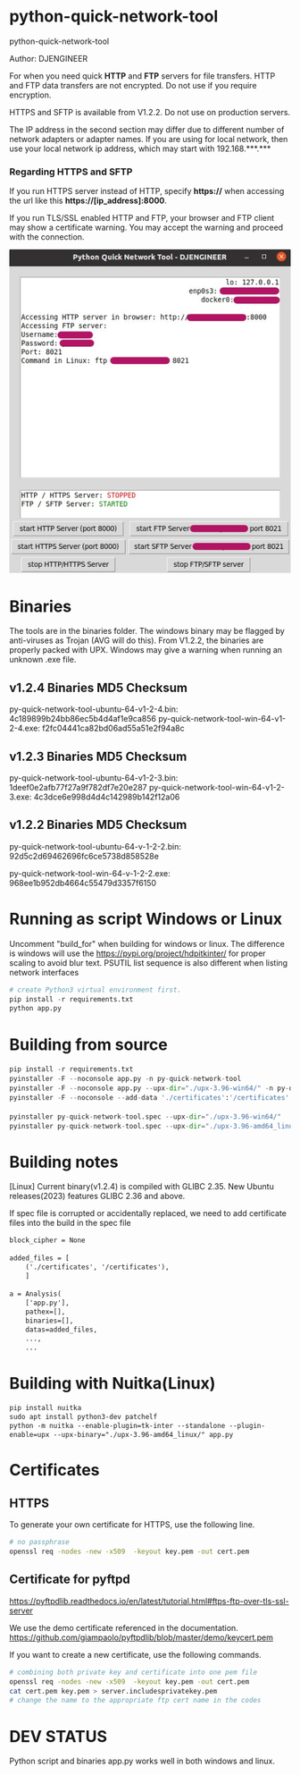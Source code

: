 # python-quick-network-tool
python-quick-network-tool

Author: DJENGINEER

For when you need quick **HTTP** and **FTP** servers for file transfers. HTTP and FTP data transfers are not encrypted. Do not use if you require encryption.

HTTPS and SFTP is available from V1.2.2. Do not use on production servers.

The IP address in the second section may differ due to different number of network adapters or adapter names. If you are using for local network, then use your local network ip address, which may start with 192.168.\*\*\*.\*\*\*

### Regarding HTTPS and SFTP
If you run HTTPS server instead of HTTP, specify **https://** when accessing the url like this **https://[ip_address]:8000**.

If you run TLS/SSL enabled HTTP and FTP, your browser and FTP client may show a certificate warning. You may accept the warning and proceed with the connection.

![python quick network tool](https://github.com/djengineer/python-quick-network-tool/blob/main/screenshot%20v1.2.3.jpg?raw=true)



# Binaries
The tools are in the binaries folder. The windows binary may be flagged by anti-viruses as Trojan (AVG will do this). From V1.2.2, the binaries are properly packed with UPX. Windows may give a warning when running an unknown .exe file. 

## v1.2.4 Binaries MD5 Checksum

py-quick-network-tool-ubuntu-64-v1-2-4.bin: 4c189899b24bb86ec5b4d4af1e9ca856
py-quick-network-tool-win-64-v1-2-4.exe: f2fc04441ca82bd06ad55a51e2f94a8c

## v1.2.3 Binaries MD5 Checksum

py-quick-network-tool-ubuntu-64-v1-2-3.bin: 1deef0e2afb77f27a9f782df7e20e287
py-quick-network-tool-win-64-v1-2-3.exe: 4c3dce6e998d4d4c142989b142f12a06

## v1.2.2 Binaries MD5 Checksum
py-quick-network-tool-ubuntu-64-v-1-2-2.bin: 92d5c2d69462696fc6ce5738d858528e

py-quick-network-tool-win-64-v-1-2-2.exe: 968ee1b952db4664c55479d3357f6150


# Running as script Windows or Linux

Uncomment "build_for" when building for windows or linux.
The difference is windows will use the https://pypi.org/project/hdpitkinter/ for proper scaling to avoid blur text. PSUTIL list sequence is also different when listing network interfaces

```python
# create Python3 virtual environment first.
pip install -r requirements.txt
python app.py

```

# Building from source
```python
pip install -r requirements.txt
pyinstaller -F --noconsole app.py -n py-quick-network-tool
pyinstaller -F --noconsole app.py --upx-dir="./upx-3.96-win64/" -n py-quick-network-tool
pyinstaller -F --noconsole --add-data './certificates':'/certificates' app.py --upx-dir="./upx-3.96-amd64_linux/" -n py-quick-network-tool

pyinstaller py-quick-network-tool.spec --upx-dir="./upx-3.96-win64/"
pyinstaller py-quick-network-tool.spec --upx-dir="./upx-3.96-amd64_linux/"

```
# Building notes

[Linux] Current binary(v1.2.4) is compiled with GLIBC 2.35. New Ubuntu releases(2023) features GLIBC 2.36 and above.

If spec file is corrupted or accidentally replaced, we need to add certificate files into the build in the spec file
```
block_cipher = None

added_files = [
    ('./certificates', '/certificates'),
    ]

a = Analysis(
    ['app.py'],
    pathex=[],
    binaries=[],
    datas=added_files,
    ...,
    ...
```


# Building with Nuitka(Linux)
```
pip install nuitka
sudo apt install python3-dev patchelf
python -m nuitka --enable-plugin=tk-inter --standalone --plugin-enable=upx --upx-binary="./upx-3.96-amd64_linux/" app.py
```

# Certificates
## HTTPS
To generate your own certificate for HTTPS, use the following line.
```bash
# no passphrase
openssl req -nodes -new -x509  -keyout key.pem -out cert.pem
```
## Certificate for pyftpd 
https://pyftpdlib.readthedocs.io/en/latest/tutorial.html#ftps-ftp-over-tls-ssl-server

We use the demo certificate referenced in the documentation. https://github.com/giampaolo/pyftpdlib/blob/master/demo/keycert.pem

If you want to create a new certificate, use the following commands.

```bash
# combining both private key and certificate into one pem file
openssl req -nodes -new -x509  -keyout key.pem -out cert.pem
cat cert.pem key.pem > server.includesprivatekey.pem
# change the name to the appropriate ftp cert name in the codes
```



# DEV STATUS

Python script and binaries app.py works well in both windows and linux.





